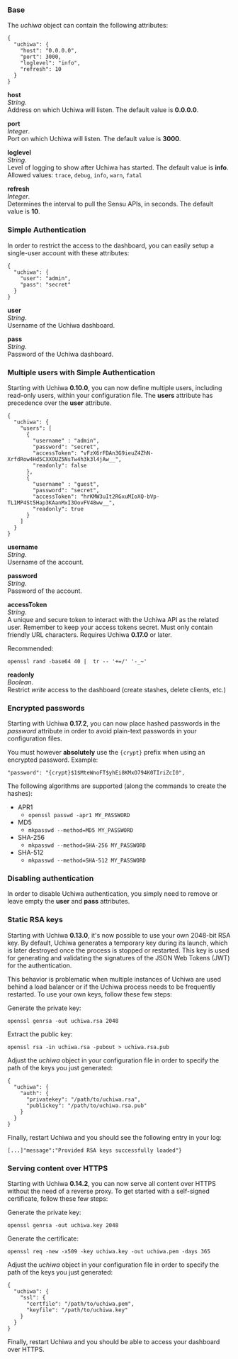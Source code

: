 ### Base

The *uchiwa* object can contain the following attributes:

```
{
  "uchiwa": {
    "host": "0.0.0.0",
    "port": 3000,
    "loglevel": "info",
    "refresh": 10
  }
}
```

**host**  
*String*.  
Address on which Uchiwa will listen. The default value is **0.0.0.0**.

**port**  
*Integer*.  
Port on which Uchiwa will listen. The default value is **3000**.

**loglevel**  
*String*.  
Level of logging to show after Uchiwa has started. The default value is **info**.  
Allowed values: `trace`, `debug`, `info`, `warn`, `fatal`

**refresh**  
*Integer*.  
Determines the interval to pull the Sensu APIs, in seconds. The default value is **10**.

### Simple Authentication
In order to restrict the access to the dashboard, you can easily setup a single-user account with these attributes:

```
{
  "uchiwa": {
    "user": "admin",
    "pass": "secret"
  }
}
```

**user**  
*String*.  
Username of the Uchiwa dashboard.

**pass**  
*String*.  
Password of the Uchiwa dashboard.

### Multiple users with Simple Authentication
Starting with Uchiwa **0.10.0**, you can now define multiple users, including read-only users, within your configuration file. The **users** attribute has precedence over the **user** attribute.

```
{
  "uchiwa": {
    "users": [
      {
        "username" : "admin",
        "password": "secret",
        "accessToken": "vFzX6rFDAn3G9ieuZ4ZhN-XrfdRow4Hd5CXXOUZ5NsTw4h3k3l4jAw__",
        "readonly": false
      },
      {
        "username" : "guest",
        "password": "secret",
        "accessToken": "hrKMW3uIt2RGxuMIoXQ-bVp-TL1MP4St5Hap3KAanMxI3OovFV48ww__",
        "readonly": true
      }
    ]
  }
}
```

**username**  
*String*.  
Username of the account.

**password**  
*String*.  
Password of the account.

**accessToken**  
*String*.  
A unique and secure token to interact with the Uchiwa API as the related user. Remember to keep your access tokens secret. Must only contain friendly URL characters. Requires Uchiwa **0.17.0** or later.

Recommended:

```
openssl rand -base64 40 |  tr -- '+=/' '-_~'
```

**readonly**  
*Boolean*.  
Restrict *write* access to the dashboard (create stashes, delete clients, etc.)

### Encrypted passwords
Starting with Uchiwa **0.17.2**, you can now place hashed passwords in the *password*
attribute in order to avoid plain-text passwords in your configuration files.

You must however **absolutely** use the `{crypt}` prefix when using an encrypted password. Example:

```
"password": "{crypt}$1$MteWnoFT$yhEi8KMxO794K0TIriZcI0",
```

The following algorithms are supported (along the commands to create the hashes):

+ APR1
    - `openssl passwd -apr1 MY_PASSWORD`
+ MD5
    - `mkpasswd --method=MD5 MY_PASSWORD`
+ SHA-256
    - `mkpasswd --method=SHA-256 MY_PASSWORD`
+ SHA-512
    - `mkpasswd --method=SHA-512 MY_PASSWORD`

### Disabling authentication
In order to disable Uchiwa authentication, you simply need to remove or leave empty the **user** and **pass** attributes.

### Static RSA keys
Starting with Uchiwa **0.13.0**, it's now possible to use your own 2048-bit RSA key. By default, Uchiwa generates a temporary key during its launch, which is later destroyed once the process is stopped or restarted. This key is used for generating and validating the signatures of the JSON Web Tokens (JWT) for the authentication.

This behavior is problematic when multiple instances of Uchiwa are used behind a load balancer or if the Uchiwa process needs to be frequently restarted. To use your own keys, follow these few steps:

Generate the private key:
```
openssl genrsa -out uchiwa.rsa 2048
```

Extract the public key:
```
openssl rsa -in uchiwa.rsa -pubout > uchiwa.rsa.pub
```

Adjust the *uchiwa* object in your configuration file in order to specify the path of the keys you just generated:
```
{
  "uchiwa": {
    "auth": {
      "privatekey": "/path/to/uchiwa.rsa",
      "publickey": "/path/to/uchiwa.rsa.pub"
    }
  }
}
```

Finally, restart Uchiwa and you should see the following entry in your log:
```
[...]"message":"Provided RSA keys successfully loaded"}
```

### Serving content over HTTPS

Starting with Uchiwa **0.14.2**, you can now serve all content over HTTPS without the need of a reverse proxy. To get started with a self-signed certificate, follow these few steps:

Generate the private key:
```
openssl genrsa -out uchiwa.key 2048
```

Generate the certificate:
```
openssl req -new -x509 -key uchiwa.key -out uchiwa.pem -days 365
```

Adjust the *uchiwa* object in your configuration file in order to specify the path of the keys you just generated:
```
{
  "uchiwa": {
    "ssl": {
      "certfile": "/path/to/uchiwa.pem",
      "keyfile": "/path/to/uchiwa.key"
    }
  }
}
```

Finally, restart Uchiwa and you should be able to access your dashboard over HTTPS.
